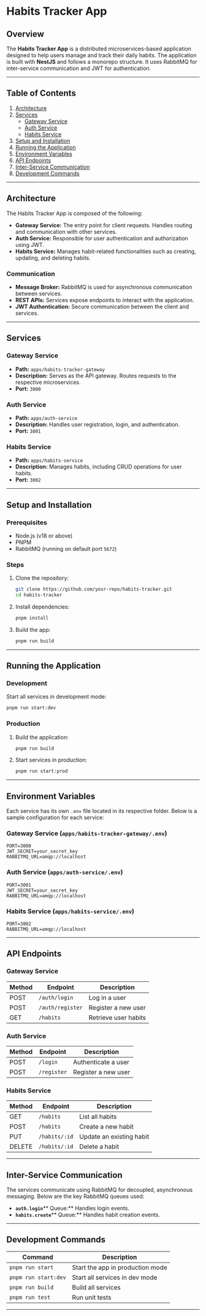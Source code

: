 # Habits Tracker App

## Overview

The **Habits Tracker App** is a distributed microservices-based application designed to help users manage and track their daily habits. The application is built with **NestJS** and follows a monorepo structure. It uses RabbitMQ for inter-service communication and JWT for authentication.

---

## Table of Contents

1. [Architecture](#architecture)
2. [Services](#services)
   - [Gateway Service](#gateway-service)
   - [Auth Service](#auth-service)
   - [Habits Service](#habits-service)
3. [Setup and Installation](#setup-and-installation)
4. [Running the Application](#running-the-application)
5. [Environment Variables](#environment-variables)
6. [API Endpoints](#api-endpoints)
7. [Inter-Service Communication](#inter-service-communication)
8. [Development Commands](#development-commands)

---

## Architecture

The Habits Tracker App is composed of the following:

- **Gateway Service:** The entry point for client requests. Handles routing and communication with other services.
- **Auth Service:** Responsible for user authentication and authorization using JWT.
- **Habits Service:** Manages habit-related functionalities such as creating, updating, and deleting habits.

### Communication

- **Message Broker:** RabbitMQ is used for asynchronous communication between services.
- **REST APIs:** Services expose endpoints to interact with the application.
- **JWT Authentication:** Secure communication between the client and services.

---

## Services

### Gateway Service

- **Path:** `apps/habits-tracker-gateway`
- **Description:** Serves as the API gateway. Routes requests to the respective microservices.
- **Port:** `3000`

### Auth Service

- **Path:** `apps/auth-service`
- **Description:** Handles user registration, login, and authentication.
- **Port:** `3001`

### Habits Service

- **Path:** `apps/habits-service`
- **Description:** Manages habits, including CRUD operations for user habits.
- **Port:** `3002`

---

## Setup and Installation

### Prerequisites

- Node.js (v18 or above)
- PNPM
- RabbitMQ (running on default port `5672`)

### Steps

1. Clone the repository:

   ```bash
   git clone https://github.com/your-repo/habits-tracker.git
   cd habits-tracker
   ```

2. Install dependencies:

   ```bash
   pnpm install
   ```

3. Build the app:

   ```bash
   pnpm run build
   ```

---

## Running the Application

### Development

Start all services in development mode:

```bash
pnpm run start:dev
```

### Production

1. Build the application:
   ```bash
   pnpm run build
   ```
2. Start services in production:
   ```bash
   pnpm run start:prod
   ```

---

## Environment Variables

Each service has its own `.env` file located in its respective folder. Below is a sample configuration for each service:

### Gateway Service (`apps/habits-tracker-gateway/.env`)

```
PORT=3000
JWT_SECRET=your_secret_key
RABBITMQ_URL=amqp://localhost
```

### Auth Service (`apps/auth-service/.env`)

```
PORT=3001
JWT_SECRET=your_secret_key
RABBITMQ_URL=amqp://localhost
```

### Habits Service (`apps/habits-service/.env`)

```
PORT=3002
RABBITMQ_URL=amqp://localhost
```

---

## API Endpoints

### Gateway Service

| Method | Endpoint         | Description          |
| ------ | ---------------- | -------------------- |
| POST   | `/auth/login`    | Log in a user        |
| POST   | `/auth/register` | Register a new user  |
| GET    | `/habits`        | Retrieve user habits |

### Auth Service

| Method | Endpoint    | Description         |
| ------ | ----------- | ------------------- |
| POST   | `/login`    | Authenticate a user |
| POST   | `/register` | Register a new user |

### Habits Service

| Method | Endpoint      | Description              |
| ------ | ------------- | ------------------------ |
| GET    | `/habits`     | List all habits          |
| POST   | `/habits`     | Create a new habit       |
| PUT    | `/habits/:id` | Update an existing habit |
| DELETE | `/habits/:id` | Delete a habit           |

---

## Inter-Service Communication

The services communicate using RabbitMQ for decoupled, asynchronous messaging. Below are the key RabbitMQ queues used:

- **`auth.login`**** Queue:** Handles login events.
- **`habits.create`**** Queue:** Handles habit creation events.

---

## Development Commands

| Command              | Description                      |
| -------------------- | -------------------------------- |
| `pnpm run start`     | Start the app in production mode |
| `pnpm run start:dev` | Start all services in dev mode   |
| `pnpm run build`     | Build all services               |
| `pnpm run test`      | Run unit tests                   |

---

